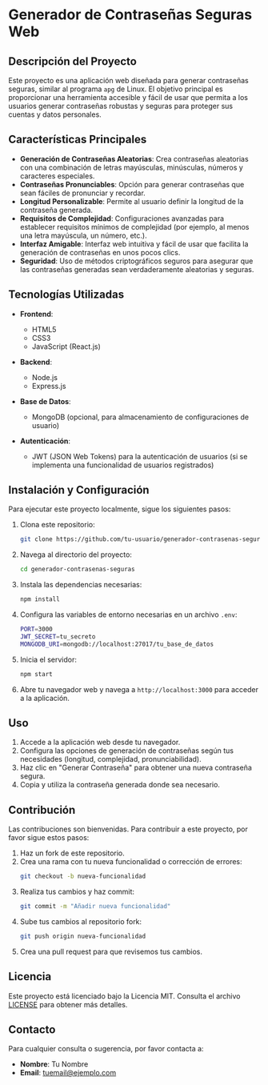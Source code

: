 # Generador de Contraseñas Seguras Web

## Descripción del Proyecto

Este proyecto es una aplicación web diseñada para generar contraseñas seguras, similar al programa `apg` de Linux. El objetivo principal es proporcionar una herramienta accesible y fácil de usar que permita a los usuarios generar contraseñas robustas y seguras para proteger sus cuentas y datos personales.

## Características Principales

- **Generación de Contraseñas Aleatorias**: Crea contraseñas aleatorias con una combinación de letras mayúsculas, minúsculas, números y caracteres especiales.
- **Contraseñas Pronunciables**: Opción para generar contraseñas que sean fáciles de pronunciar y recordar.
- **Longitud Personalizable**: Permite al usuario definir la longitud de la contraseña generada.
- **Requisitos de Complejidad**: Configuraciones avanzadas para establecer requisitos mínimos de complejidad (por ejemplo, al menos una letra mayúscula, un número, etc.).
- **Interfaz Amigable**: Interfaz web intuitiva y fácil de usar que facilita la generación de contraseñas en unos pocos clics.
- **Seguridad**: Uso de métodos criptográficos seguros para asegurar que las contraseñas generadas sean verdaderamente aleatorias y seguras.

## Tecnologías Utilizadas

- **Frontend**: 
  - HTML5
  - CSS3
  - JavaScript (React.js)

- **Backend**:
  - Node.js
  - Express.js

- **Base de Datos**:
  - MongoDB (opcional, para almacenamiento de configuraciones de usuario)

- **Autenticación**:
  - JWT (JSON Web Tokens) para la autenticación de usuarios (si se implementa una funcionalidad de usuarios registrados)

## Instalación y Configuración

Para ejecutar este proyecto localmente, sigue los siguientes pasos:

1. Clona este repositorio:
    ```sh
    git clone https://github.com/tu-usuario/generador-contrasenas-seguras.git
    ```

2. Navega al directorio del proyecto:
    ```sh
    cd generador-contrasenas-seguras
    ```

3. Instala las dependencias necesarias:
    ```sh
    npm install
    ```

4. Configura las variables de entorno necesarias en un archivo `.env`:
    ```sh
    PORT=3000
    JWT_SECRET=tu_secreto
    MONGODB_URI=mongodb://localhost:27017/tu_base_de_datos
    ```

5. Inicia el servidor:
    ```sh
    npm start
    ```

6. Abre tu navegador web y navega a `http://localhost:3000` para acceder a la aplicación.

## Uso

1. Accede a la aplicación web desde tu navegador.
2. Configura las opciones de generación de contraseñas según tus necesidades (longitud, complejidad, pronunciabilidad).
3. Haz clic en "Generar Contraseña" para obtener una nueva contraseña segura.
4. Copia y utiliza la contraseña generada donde sea necesario.

## Contribución

Las contribuciones son bienvenidas. Para contribuir a este proyecto, por favor sigue estos pasos:

1. Haz un fork de este repositorio.
2. Crea una rama con tu nueva funcionalidad o corrección de errores:
    ```sh
    git checkout -b nueva-funcionalidad
    ```
3. Realiza tus cambios y haz commit:
    ```sh
    git commit -m "Añadir nueva funcionalidad"
    ```
4. Sube tus cambios al repositorio fork:
    ```sh
    git push origin nueva-funcionalidad
    ```
5. Crea una pull request para que revisemos tus cambios.

## Licencia

Este proyecto está licenciado bajo la Licencia MIT. Consulta el archivo [LICENSE](LICENSE) para obtener más detalles.

## Contacto

Para cualquier consulta o sugerencia, por favor contacta a:
- **Nombre**: Tu Nombre
- **Email**: tuemail@ejemplo.com
